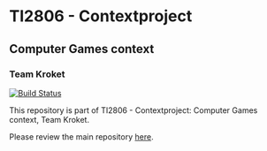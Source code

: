 # TI2806 - Contextproject
## Computer Games context
### Team Kroket

[![Build Status](https://api.travis-ci.org/alanvanrossum/kroketapp.svg?branch=master)](https://travis-ci.org/alanvanrossum/kroketapp)

This repository is part of TI2806 - Contextproject: Computer Games context, Team Kroket.

Please review the main repository [here](https://github.com/alanvanrossum/kroket/).
